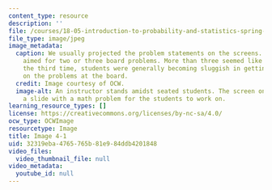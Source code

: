 ```yaml
---
content_type: resource
description: ''
file: /courses/18-05-introduction-to-probability-and-statistics-spring-2014/32319eba4765765b81e984ddb4201848_gallery4-1.jpg
file_type: image/jpeg
image_metadata:
  caption: We usually projected the problem statements on the screens. We generally
    aimed for two or three board problems. More than three seemed like too much; by
    the third time, students were generally becoming sluggish in getting up to work
    on the problems at the board.
  credit: Image courtesy of OCW.
  image-alt: An instructor stands amidst seated students. The screen on the wall shows
    a slide with a math problem for the students to work on.
learning_resource_types: []
license: https://creativecommons.org/licenses/by-nc-sa/4.0/
ocw_type: OCWImage
resourcetype: Image
title: Image 4-1
uid: 32319eba-4765-765b-81e9-84ddb4201848
video_files:
  video_thumbnail_file: null
video_metadata:
  youtube_id: null
---
```


